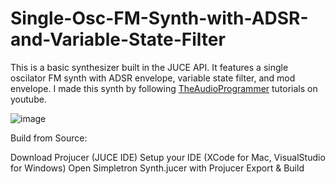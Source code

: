 # Single-Osc-FM-Synth-with-ADSR-and-Variable-State-Filter

This is a basic synthesizer built in the JUCE API. It features a single oscilator FM synth with ADSR envelope, variable state filter, and mod envelope.
I made this synth by following <a href="https://www.youtube.com/@TheAudioProgrammer">TheAudioProgrammer</a>
tutorials on youtube.

![image](https://user-images.githubusercontent.com/121768237/210183183-47c3f689-f7a4-45c8-ac29-ea4eec03eb65.png)

Build from Source:

Download Projucer (JUCE IDE)
Setup your IDE (XCode for Mac, VisualStudio for Windows)
Open Simpletron Synth.jucer with Projucer
Export & Build
